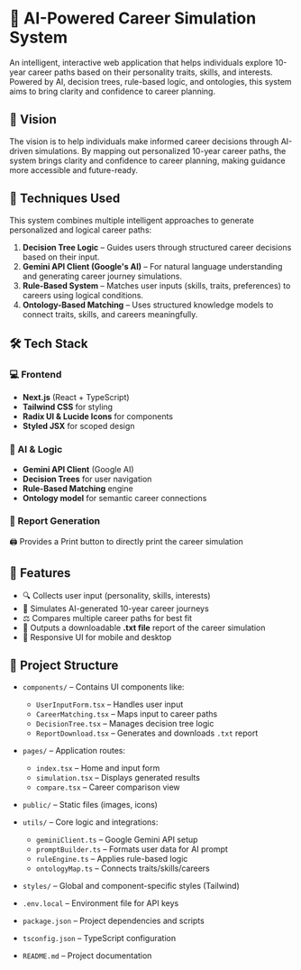 # 🎯 AI-Powered Career Simulation System

An intelligent, interactive web application that helps individuals explore 10-year career paths based on their personality traits, skills, and interests. Powered by AI, decision trees, rule-based logic, and ontologies, this system aims to bring clarity and confidence to career planning.

## 🌟 Vision

The vision is to help individuals make informed career decisions through AI-driven simulations. By mapping out personalized 10-year career paths, the system brings clarity and confidence to career planning, making guidance more accessible and future-ready.

## 🧠 Techniques Used

This system combines multiple intelligent approaches to generate personalized and logical career paths:

1. **Decision Tree Logic** – Guides users through structured career decisions based on their input.  
2. **Gemini API Client (Google's AI)** – For natural language understanding and generating career journey simulations.  
3. **Rule-Based System** – Matches user inputs (skills, traits, preferences) to careers using logical conditions.  
4. **Ontology-Based Matching** – Uses structured knowledge models to connect traits, skills, and careers meaningfully.  

## 🛠️ Tech Stack

### 💻 Frontend
- **Next.js** (React + TypeScript)  
- **Tailwind CSS** for styling  
- **Radix UI & Lucide Icons** for components  
- **Styled JSX** for scoped design  

### 🧠 AI & Logic
- **Gemini API Client** (Google AI)  
- **Decision Trees** for user navigation  
- **Rule-Based Matching** engine  
- **Ontology model** for semantic career connections  

### 📄 Report Generation
🖨 Provides a Print button to directly print the career simulation 

## 🚀 Features

- 🔍 Collects user input (personality, skills, interests)  
- 🧠 Simulates AI-generated 10-year career journeys  
- ⚖️ Compares multiple career paths for best fit  
- 📄 Outputs a downloadable **.txt file** report of the career simulation  
- 📱 Responsive UI for mobile and desktop  

## 📁 Project Structure

- `components/` – Contains UI components like:  
  - `UserInputForm.tsx` – Handles user input  
  - `CareerMatching.tsx` – Maps input to career paths  
  - `DecisionTree.tsx` – Manages decision tree logic  
  - `ReportDownload.tsx` – Generates and downloads `.txt` report  

- `pages/` – Application routes:  
  - `index.tsx` – Home and input form  
  - `simulation.tsx` – Displays generated results  
  - `compare.tsx` – Career comparison view  

- `public/` – Static files (images, icons)  

- `utils/` – Core logic and integrations:  
  - `geminiClient.ts` – Google Gemini API setup  
  - `promptBuilder.ts` – Formats user data for AI prompt  
  - `ruleEngine.ts` – Applies rule-based logic  
  - `ontologyMap.ts` – Connects traits/skills/careers  

- `styles/` – Global and component-specific styles (Tailwind)  
- `.env.local` – Environment file for API keys  
- `package.json` – Project dependencies and scripts  
- `tsconfig.json` – TypeScript configuration  
- `README.md` – Project documentation  


